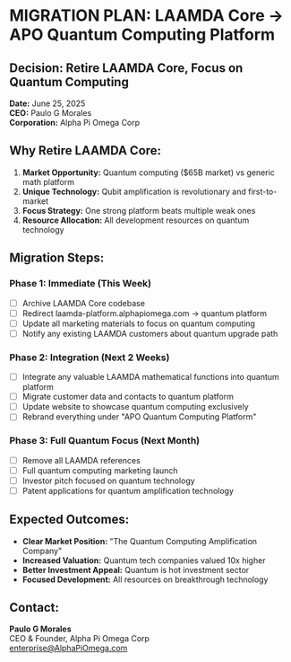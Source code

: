 # MIGRATION PLAN: LAAMDA Core → APO Quantum Computing Platform

## Decision: Retire LAAMDA Core, Focus on Quantum Computing

**Date:** June 25, 2025  
**CEO:** Paulo G Morales  
**Corporation:** Alpha Pi Omega Corp

## Why Retire LAAMDA Core:

1. **Market Opportunity:** Quantum computing ($65B market) vs generic math platform
2. **Unique Technology:** Qubit amplification is revolutionary and first-to-market
3. **Focus Strategy:** One strong platform beats multiple weak ones
4. **Resource Allocation:** All development resources on quantum technology

## Migration Steps:

### Phase 1: Immediate (This Week)
- [ ] Archive LAAMDA Core codebase
- [ ] Redirect laamda-platform.alphapiomega.com → quantum platform
- [ ] Update all marketing materials to focus on quantum computing
- [ ] Notify any existing LAAMDA customers about quantum upgrade path

### Phase 2: Integration (Next 2 Weeks)  
- [ ] Integrate any valuable LAAMDA mathematical functions into quantum platform
- [ ] Migrate customer data and contacts to quantum platform
- [ ] Update website to showcase quantum computing exclusively
- [ ] Rebrand everything under "APO Quantum Computing Platform"

### Phase 3: Full Quantum Focus (Next Month)
- [ ] Remove all LAAMDA references
- [ ] Full quantum computing marketing launch
- [ ] Investor pitch focused on quantum technology
- [ ] Patent applications for quantum amplification technology

## Expected Outcomes:

- **Clear Market Position:** "The Quantum Computing Amplification Company"
- **Increased Valuation:** Quantum tech companies valued 10x higher
- **Better Investment Appeal:** Quantum is hot investment sector
- **Focused Development:** All resources on breakthrough technology

## Contact:
**Paulo G Morales**  
CEO & Founder, Alpha Pi Omega Corp  
enterprise@AlphaPiOmega.com
